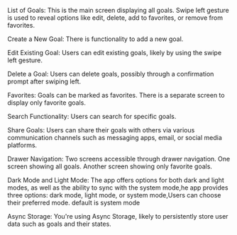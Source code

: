 List of Goals:
This is the main screen displaying all goals.
Swipe left gesture is used to reveal options like edit, delete, add to favorites, or remove from favorites.

Create a New Goal:
There is functionality to add a new goal.

Edit Existing Goal:
Users can edit existing goals, likely by using the swipe left gesture.

Delete a Goal:
Users can delete goals, possibly through a confirmation prompt after swiping left.

Favorites:
Goals can be marked as favorites.
There is a separate screen to display only favorite goals.

Search Functionality:
Users can search for specific goals.

Share Goals:
Users can share their goals with others via various communication channels such as messaging apps, email, or social media platforms.

Drawer Navigation:
Two screens accessible through drawer navigation.
One screen showing all goals.
Another screen showing only favorite goals.

Dark Mode and Light Mode:
The app offers options for both dark and light modes, as well as the ability to sync with the system mode,he app provides three options: dark mode, light mode, or system mode,Users can choose their preferred mode. default is system mode

Async Storage:
You're using Async Storage, likely to persistently store user data such as goals and their states.
